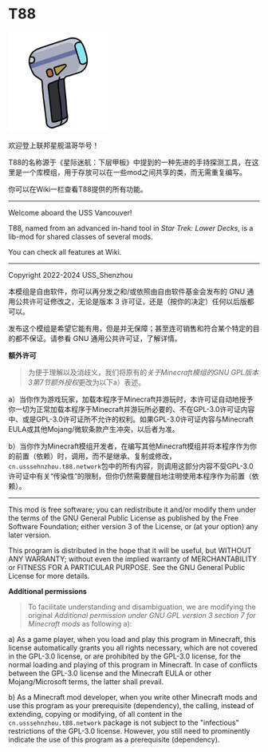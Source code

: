 # T88
<img src="https://github.com/USS-Shenzhou/t88/blob/master/src/main/resources/t88.png" width="200">


欢迎登上联邦星舰温哥华号！

T88的名称源于《星际迷航：下层甲板》中提到的一种先进的手持探测工具，在这里是一个库模组，用于存放可以在一些mod之间共享的类，而无需重复编写。

你可以在Wiki一栏查看T88提供的所有功能。

---

Welcome aboard the USS Vancouver!

T88, named from an advanced in-hand tool in *Star Trek: Lower Decks*, is a lib-mod for shared classes of several mods.

You can check all features at Wiki.

---

Copyright 2022-2024 USS_Shenzhou

本模组是自由软件，你可以再分发之和/或依照由自由软件基金会发布的 GNU 通用公共许可证修改之，无论是版本 3 许可证，还是（按你的决定）任何以后版都可以。

发布这个模组是希望它能有用，但是并无保障；甚至连可销售和符合某个特定的目的都不保证。请参看 GNU 通用公共许可证，了解详情。

**额外许可**

> 为便于理解以及消歧义，我们将原有的*关于Minecraft模组的GNU GPL版本3第7节额外授权*更改为以下a）表述。

a）当你作为游戏玩家，加载本程序于Minecraft并游玩时，本许可证自动地授予你一切为正常加载本程序于Minecraft并游玩所必要的、不在GPL-3.0许可证内容中、或是GPL-3.0许可证所不允许的权利。如果GPL-3.0许可证内容与Minecraft EULA或其他Mojang/微软条款产生冲突，以后者为准。

b）当你作为Minecraft模组开发者，在编写其他Minecraft模组并将本程序作为你的前置（依赖）时，调用，而不是继承、复制或修改，`cn.usssehnzhou.t88.network`包中的所有内容，则调用这部分内容不受GPL-3.0许可证中有关“传染性”的限制，但你仍然需要醒目地注明使用本程序作为前置（依赖）。

---

This mod is free software; you can redistribute it and/or modify them under the terms of the GNU General Public License as published by the Free Software Foundation; either version 3 of the License, or (at your option) any later version.

This program is distributed in the hope that it will be useful, but WITHOUT ANY WARRANTY; without even the implied warranty of MERCHANTABILITY or FITNESS FOR A PARTICULAR PURPOSE. See the GNU General Public License for more details.

**Additional permissions**

> To facilitate understanding and disambiguation, we are modifying the original *Additional permission under GNU GPL version 3 section 7 for Minecraft mods* as following a):

a) As a game player, when you load and play this program in Minecraft, this license automatically grants you all rights necessary, which are not covered in the GPL-3.0 license, or are prohibited by the GPL-3.0 license, for the normal loading and playing of this program in Minecraft. In case of conflicts between the GPL-3.0 license and the Minecraft EULA or other Mojang/Microsoft terms, the latter shall prevail.

b) As a Minecraft mod developer, when you write other Minecraft mods and use this program as your prerequisite (dependency), the calling, instead of extending, copying or modifying, of all content in the `cn.usssehnzhou.t88.network` package is not subject to the "infectious" restrictions of the GPL-3.0 license. However, you still need to prominently indicate the use of this program as a prerequisite (dependency).
